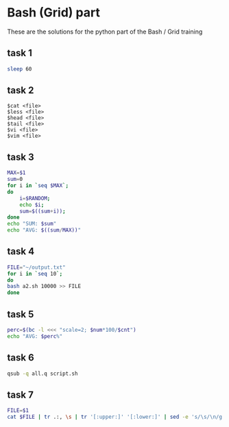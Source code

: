 # Bash (Grid) part
These are the solutions for the python part of the Bash / Grid training

## task 1
```bash
sleep 60
```

## task 2
```
$cat <file>
$less <file>
$head <file>
$tail <file>
$vi <file>
$vim <file>
```

## task 3
```bash
MAX=$1
sum=0
for i in `seq $MAX`;
do
	i=$RANDOM;
	echo $i;
	sum=$((sum+i));
done
echo "SUM: $sum"
echo "AVG: $((sum/MAX))"
```

## task 4
```bash
FILE="~/output.txt"
for i in `seq 10`;
do
bash a2.sh 10000 >> FILE
done
```

## task 5
```bash
perc=$(bc -l <<< "scale=2; $num*100/$cnt")
echo "AVG: $perc%"
```

## task 6
```bash
qsub -q all.q script.sh
```

## task 7
```bash
FILE=$1
cat $FILE | tr .:, \s | tr '[:upper:]' '[:lower:]' | sed -e 's/\s/\n/g' | sort | uniq -c | sort -nr | head
```


